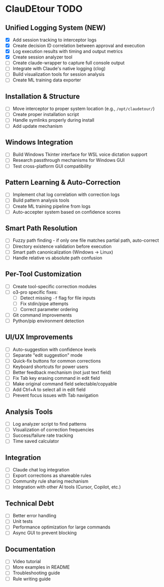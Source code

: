 # ClauDEtour TODO

## Unified Logging System (NEW)
- [x] Add session tracking to interceptor logs
- [x] Create decision ID correlation between approval and execution
- [x] Log execution results with timing and output metrics
- [x] Create session analyzer tool
- [ ] Create claude-wrapper to capture full console output
- [ ] Integrate with Claude's native logging (clog)
- [ ] Build visualization tools for session analysis
- [ ] Create ML training data exporter

## Installation & Structure
- [ ] Move interceptor to proper system location (e.g., `/opt/claudetour/`)
- [ ] Create proper installation script
- [ ] Handle symlinks properly during install
- [ ] Add update mechanism

## Windows Integration
- [ ] Build Windows Tkinter interface for WSL voice dictation support
- [ ] Research passthrough mechanisms for Windows GUI
- [ ] Test cross-platform GUI compatibility

## Pattern Learning & Auto-Correction
- [ ] Implement chat log correlation with correction logs
- [ ] Build pattern analysis tools
- [ ] Create ML training pipeline from logs
- [ ] Auto-accepter system based on confidence scores

## Smart Path Resolution
- [ ] Fuzzy path finding - if only one file matches partial path, auto-correct
- [ ] Directory existence validation before execution
- [ ] Smart path canonicalization (Windows → Linux)
- [ ] Handle relative vs absolute path confusion

## Per-Tool Customization
- [ ] Create tool-specific correction modules
- [ ] o3-pro specific fixes:
  - [ ] Detect missing `-f` flag for file inputs
  - [ ] Fix stdin/pipe attempts
  - [ ] Correct parameter ordering
- [ ] Git command improvements
- [ ] Python/pip environment detection

## UI/UX Improvements
- [ ] Auto-suggestion with confidence levels
- [ ] Separate "edit suggestion" mode
- [ ] Quick-fix buttons for common corrections
- [ ] Keyboard shortcuts for power users
- [ ] Better feedback mechanism (not just text field)
- [ ] Fix Tab key erasing command in edit field
- [ ] Make original command field selectable/copyable
- [ ] Add Ctrl+A to select all in edit field
- [ ] Prevent focus issues with Tab navigation

## Analysis Tools
- [ ] Log analyzer script to find patterns
- [ ] Visualization of correction frequencies
- [ ] Success/failure rate tracking
- [ ] Time saved calculator

## Integration
- [ ] Claude chat log integration
- [ ] Export corrections as shareable rules
- [ ] Community rule sharing mechanism
- [ ] Integration with other AI tools (Cursor, Copilot, etc.)

## Technical Debt
- [ ] Better error handling
- [ ] Unit tests
- [ ] Performance optimization for large commands
- [ ] Async GUI to prevent blocking

## Documentation
- [ ] Video tutorial
- [ ] More examples in README
- [ ] Troubleshooting guide
- [ ] Rule writing guide